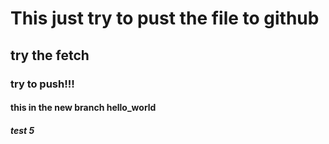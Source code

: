 # This just try to pust the file to github

## try the fetch
### try to push!!!
#### this in the new branch hello_world
##### test 5


